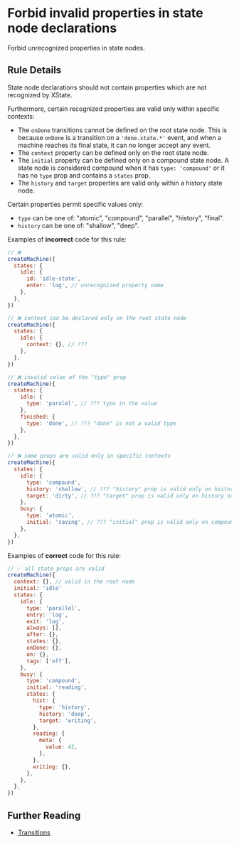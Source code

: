 # Forbid invalid properties in state node declarations

Forbid unrecognized properties in state nodes.

## Rule Details

State node declarations should not contain properties which are not recognized by XState.

Furthermore, certain recognized properties are valid only within specific contexts:

- The `onDone` transitions cannot be defined on the root state node. This is because `onDone` is a transition on a `'done.state.*'` event, and when a machine reaches its final state, it can no longer accept any event.
- The `context` property can be defined only on the root state node.
- The `initial` property can be defined only on a compound state node. A state node is considered compound when it has `type: 'compound'` or it has no `type` prop and contains a `states` prop.
- The `history` and `target` properties are valid only within a history state node.

Certain properties permit specific values only:

- `type` can be one of: "atomic", "compound", "parallel", "history", "final".
- `history` can be one of: "shallow", "deep".

Examples of **incorrect** code for this rule:

```javascript
// ❌
createMachine({
  states: {
    idle: {
      id: 'idle-state',
      enter: 'log', // unrecognized property name
    },
  },
})

// ❌ context can be declared only on the root state node
createMachine({
  states: {
    idle: {
      context: {}, // ???
    },
  },
})

// ❌ invalid value of the "type" prop
createMachine({
  states: {
    idle: {
      type: 'paralel', // ??? typo in the value
    },
    finished: {
      type: 'done', // ??? "done" is not a valid type
    },
  },
})

// ❌ some props are valid only in specific contexts
createMachine({
  states: {
    idle: {
      type: 'compound',
      history: 'shallow', // ??? "history" prop is valid only on history nodes
      target: 'dirty', // ??? "target" prop is valid only on history nodes
    },
    busy: {
      type: 'atomic',
      initial: 'saving', // ??? "initial" prop is valid only on compound nodes
    },
  },
})
```

Examples of **correct** code for this rule:

```javascript
// ✅ all state props are valid
createMachine({
  context: {}, // valid in the root node
  initial: 'idle'
  states: {
    idle: {
      type: 'parallel',
      entry: 'log',
      exit: 'log',
      always: [],
      after: {},
      states: {},
      onDone: {},
      on: {},
      tags: ['off'],
    },
    busy: {
      type: 'compound',
      initial: 'reading',
      states: {
        hist: {
          type: 'history',
          history: 'deep',
          target: 'writing',
        },
        reading: {
          meta: {
            value: 42,
          },
        },
        writing: {},
      },
    },
  },
})
```

## Further Reading

- [Transitions](https://xstate.js.org/docs/guides/transitions.html)
